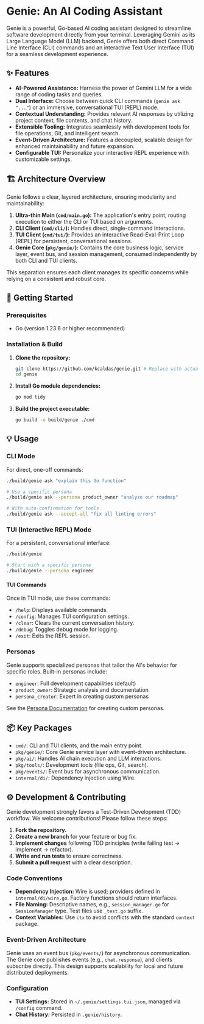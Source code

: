 # Genie: An AI Coding Assistant

Genie is a powerful, Go-based AI coding assistant designed to streamline software development directly from your terminal. Leveraging Gemini as its Large Language Model (LLM) backend, Genie offers both direct Command Line Interface (CLI) commands and an interactive Text User Interface (TUI) for a seamless development experience.

## ✨ Features

*   **AI-Powered Assistance:** Harness the power of Gemini LLM for a wide range of coding tasks and queries.
*   **Dual Interface:** Choose between quick CLI commands (`genie ask "..."`) or an immersive, conversational TUI (REPL) mode.
*   **Contextual Understanding:** Provides relevant AI responses by utilizing project context, file contents, and chat history.
*   **Extensible Tooling:** Integrates seamlessly with development tools for file operations, Git, and intelligent search.
*   **Event-Driven Architecture:** Features a decoupled, scalable design for enhanced maintainability and future expansion.
*   **Configurable TUI:** Personalize your interactive REPL experience with customizable settings.

## 🏗️ Architecture Overview

Genie follows a clear, layered architecture, ensuring modularity and maintainability:

1.  **Ultra-thin Main (`cmd/main.go`):** The application's entry point, routing execution to either the CLI or TUI based on arguments.
2.  **CLI Client (`cmd/cli/`):** Handles direct, single-command interactions.
3.  **TUI Client (`cmd/tui/`):** Provides an interactive Read-Eval-Print Loop (REPL) for persistent, conversational sessions.
4.  **Genie Core (`pkg/genie/`):** Contains the core business logic, service layer, event bus, and session management, consumed independently by both CLI and TUI clients.

This separation ensures each client manages its specific concerns while relying on a consistent and robust core.

## 🚀 Getting Started

### Prerequisites

*   Go (version 1.23.6 or higher recommended)

### Installation & Build

1.  **Clone the repository:**
    ```bash
    git clone https://github.com/kcaldas/genie.git # Replace with actual repo URL
    cd genie
    ```
2.  **Install Go module dependencies:**
    ```bash
    go mod tidy
    ```
3.  **Build the project executable:**
    ```bash
    go build -o build/genie ./cmd
    ```

## 💡 Usage

### CLI Mode

For direct, one-off commands:

```bash
./build/genie ask "explain this Go function"

# Use a specific persona
./build/genie ask --persona product_owner "analyze our roadmap"

# With auto-confirmation for tools
./build/genie ask --accept-all "fix all linting errors"
```

### TUI (Interactive REPL) Mode

For a persistent, conversational interface:

```bash
./build/genie

# Start with a specific persona
./build/genie --persona engineer
```

#### TUI Commands

Once in TUI mode, use these commands:

*   `/help`: Displays available commands.
*   `/config`: Manages TUI configuration settings.
*   `/clear`: Clears the current conversation history.
*   `/debug`: Toggles debug mode for logging.
*   `/exit`: Exits the REPL session.

### Personas

Genie supports specialized personas that tailor the AI's behavior for specific roles. Built-in personas include:

*   `engineer`: Full development capabilities (default)
*   `product_owner`: Strategic analysis and documentation
*   `persona_creator`: Expert in creating custom personas

See the [Persona Documentation](docs/personas.md) for creating custom personas.

## 📦 Key Packages

*   `cmd/`: CLI and TUI clients, and the main entry point.
*   `pkg/genie/`: Core Genie service layer with event-driven architecture.
*   `pkg/ai/`: Handles AI chain execution and LLM interactions.
*   `pkg/tools/`: Development tools (file ops, Git, search).
*   `pkg/events/`: Event bus for asynchronous communication.
*   `internal/di/`: Dependency injection using Wire.

## ⚙️ Development & Contributing

Genie development strongly favors a Test-Driven Development (TDD) workflow. We welcome contributions! Please follow these steps:

1.  **Fork the repository.**
2.  **Create a new branch** for your feature or bug fix.
3.  **Implement changes** following TDD principles (write failing test -> implement -> refactor).
4.  **Write and run tests** to ensure correctness.
5.  **Submit a pull request** with a clear description.

### Code Conventions

*   **Dependency Injection:** Wire is used; providers defined in `internal/di/wire.go`. Factory functions should return interfaces.
*   **File Naming:** Descriptive names, e.g., `session_manager.go` for `SessionManager` type. Test files use `_test.go` suffix.
*   **Context Variables:** Use `ctx` to avoid conflicts with the standard `context` package.

### Event-Driven Architecture

Genie uses an event bus (`pkg/events/`) for asynchronous communication. The Genie core publishes events (e.g., `chat.response`), and clients subscribe directly. This design supports scalability for local and future distributed deployments.

### Configuration

*   **TUI Settings:** Stored in `~/.genie/settings.tui.json`, managed via `/config` command.
*   **Chat History:** Persisted in `.genie/history`.